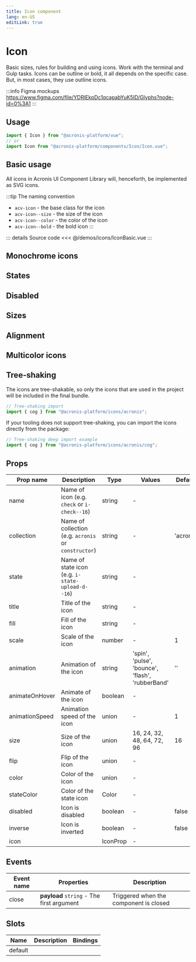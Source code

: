 ```yaml
---
title: Icon component
lang: en-US
editLink: true
---
```


# Icon

Basic sizes, rules for building and using icons. Work with the terminal and Gulp tasks. Icons can be outline or bold, it all depends on the specific case. But, in most cases, they use outline icons.

:::info Figma mockups
https://www.figma.com/file/YDRlEkpDc1qcapabYuK5ID/Glyphs?node-id=0%3A1
:::

## Usage

```javascript
import { Icon } from "@acronis-platform/vue";
// or
import Icon from "@acronis-platform/components/Icon/Icon.vue";
```

## Basic usage

All icons in Acronis UI Component Library will, henceforth, be implemented as SVG icons.

:::tip
The naming convention

- `acv-icon` - the base class for the icon
- `acv-icon--size` - the size of the icon
- `acv-icon--color` - the color of the icon
- `acv-icon--bold` - the bold icon
  :::

<IconBasic />

::: details Source code
<<< @/demos/icons/IconBasic.vue
:::

## Monochrome icons

<IconMonochrome />

## States

<IconStates />

## Disabled

<IconDisabled />

## Sizes

<IconSizes />

## Alignment

<IconAlignment />

## Multicolor icons

<IconMulticolor />

## Tree-shaking

The icons are tree-shakable, so only the icons that are used in the project will be included in the final bundle.

```javascript
// Tree-shaking import
import { cog } from "@acronis-platform/icons/acronis";
```

If your tooling does not support tree-shaking, you can import the icons directly from the package:

```javascript
// Tree-shaking deep import example
import { cog } from "@acronis-platform/icons/acronis/cog";
```

## Props

| Prop name      | Description                                          | Type     | Values                                           | Default   |
| -------------- | ---------------------------------------------------- | -------- | ------------------------------------------------ | --------- |
| name           | Name of icon (e.g. `check` or `i-check--16`)         | string   | -                                                |           |
| collection     | Name of collection (e.g. `acronis` or `constructor`) | string   | -                                                | 'acronis' |
| state          | Name of state icon (e.g. `i-state-upload-d--16`)     | string   | -                                                |           |
| title          | Title of the icon                                    | string   | -                                                |           |
| fill           | Fill of the icon                                     | string   | -                                                |           |
| scale          | Scale of the icon                                    | number   | -                                                | 1         |
| animation      | Animation of the icon                                | string   | 'spin', 'pulse', 'bounce', 'flash', 'rubberBand' | ''        |
| animateOnHover | Animate of the icon                                  | boolean  | -                                                |           |
| animationSpeed | Animation speed of the icon                          | union    | -                                                | 1         |
| size           | Size of the icon                                     | union    | 16, 24, 32, 48, 64, 72, 96                       | 16        |
| flip           | Flip of the icon                                     | union    | -                                                |           |
| color          | Color of the icon                                    | union    | -                                                |           |
| stateColor     | Color of the state icon                              | Color    | -                                                |           |
| disabled       | Icon is disabled                                     | boolean  | -                                                | false     |
| inverse        | Icon is inverted                                     | boolean  | -                                                | false     |
| icon           |                                                      | IconProp | -                                                |           |

## Events

| Event name | Properties                                | Description                            |
| ---------- | ----------------------------------------- | -------------------------------------- |
| close      | **payload** `string` - The first argument | Triggered when the component is closed |

## Slots

| Name    | Description | Bindings |
| ------- | ----------- | -------- |
| default |             |          |
